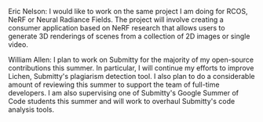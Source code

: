 Eric Nelson: I would like to work on the same project I am doing for RCOS, NeRF or Neural Radiance Fields. The project will involve creating a consumer application based on NeRF research that allows users to generate 3D renderings of scenes from a collection of 2D images or single video.

William Allen: I plan to work on Submitty for the majority of my open-source contributions this summer.  In particular, I will continue my efforts to improve Lichen, Submitty's plagiarism detection tool.  I also plan to do a considerable amount of reviewing this summer to support the team of full-time developers.  I am also supervising one of Submitty's Google Summer of Code students this summer and will work to overhaul Submitty's code analysis tools.
